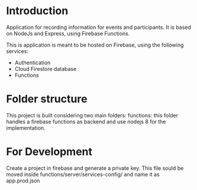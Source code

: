 Introduction
===

Application for recording information for events and participants.
It is based on NodeJs and Express, using Firebase Functions.

This is application is meant to be hosted on Firebase, using the following services:

* Authentication
* Cloud Firestore database
* Functions

Folder structure
===

This project is built considering two main folders:
functions: this folder handles a firebase functions as backend and use nodejs 8 for the implementation.

For Development
===

Create a project in firebase and generate a private key.
This file sould be moved inside functions/server/services-config/ and name it as app.prod.json
